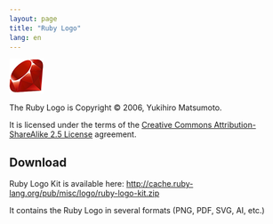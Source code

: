 ```yaml
---
layout: page
title: "Ruby Logo"
lang: en
---
```


![The Ruby Logo](/images/header-ruby-logo.png)

The Ruby Logo is Copyright &copy; 2006, Yukihiro Matsumoto.

It is licensed under the terms of the [Creative Commons Attribution-ShareAlike 2.5 License][1] agreement.

## Download

Ruby Logo Kit is available here: <http://cache.ruby-lang.org/pub/misc/logo/ruby-logo-kit.zip>

It contains the Ruby Logo in several formats (PNG, PDF, SVG, AI, etc.)

[1]: http://creativecommons.org/licenses/by-sa/2.5/
